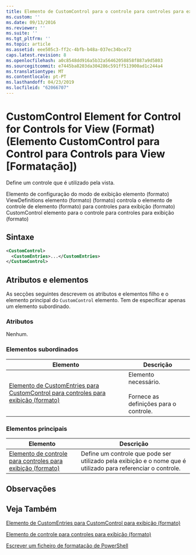 ```yaml
---
title: Elemento de CustomControl para o controle para controles para exibição (formato) | Documentos da Microsoft
ms.custom: ''
ms.date: 09/13/2016
ms.reviewer: ''
ms.suite: ''
ms.tgt_pltfrm: ''
ms.topic: article
ms.assetid: eee505c3-ff2c-4bfb-b48a-037ec34bce72
caps.latest.revision: 8
ms.openlocfilehash: a0c8548dd916a5b32a56462058858f887a9d5803
ms.sourcegitcommit: e7445ba8203da304286c591ff513900ad1c244a4
ms.translationtype: MT
ms.contentlocale: pt-PT
ms.lasthandoff: 04/23/2019
ms.locfileid: "62066707"
---
```

# <a name="customcontrol-element-for-control-for-controls-for-view-format"></a>CustomControl Element for Control for Controls for View (Format) (Elemento CustomControl para Control para Controls para View [Formatação])

Define um controle que é utilizado pela vista.

Elemento de configuração do modo de exibição elemento (formato) ViewDefinitions elemento (formato) (formato) controla o elemento de controle de elemento (formato) para controles para exibição (formato) CustomControl elemento para o controle para controles para exibição (formato)

## <a name="syntax"></a>Sintaxe

```xml
<CustomControl>
  <CustomEntries>...</CustomEntries>
</CustomControl>
```

## <a name="attributes-and-elements"></a>Atributos e elementos

As secções seguintes descrevem os atributos e elementos filho e o elemento principal do `CustomControl` elemento. Tem de especificar apenas um elemento subordinado.

### <a name="attributes"></a>Atributos

Nenhum.

### <a name="child-elements"></a>Elementos subordinados

|Elemento|Descrição|
|-------------|-----------------|
|[Elemento de CustomEntries para CustomControl para controles para exibição (formato)](./customentries-element-for-customcontrol-for-controls-for-view-format.md)|Elemento necessário.<br /><br /> Fornece as definições para o controle.|

### <a name="parent-elements"></a>Elementos principais

|Elemento|Descrição|
|-------------|-----------------|
|[Elemento de controle para controles para exibição (formato)](./control-element-for-controls-for-view-format.md)|Define um controle que pode ser utilizado pela exibição e o nome que é utilizado para referenciar o controle.|

## <a name="remarks"></a>Observações

## <a name="see-also"></a>Veja Também

[Elemento de CustomEntries para CustomControl para exibição (formato)](./customentries-element-for-customcontrol-for-controls-for-configuration-format.md)

[Elemento de controle para controles para exibição (formato)](./control-element-for-controls-for-view-format.md)

[Escrever um ficheiro de formatação de PowerShell](./writing-a-powershell-formatting-file.md)

